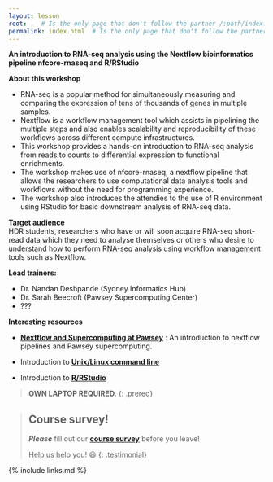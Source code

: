 ```yaml
---
layout: lesson
root: .  # Is the only page that don't follow the partner /:path/index.html
permalink: index.html  # Is the only page that don't follow the partner /:path/index.html
---
```


**An introduction to RNA-seq analysis using the Nextflow bioinformatics pipeline nfcore-rnaseq and R/RStudio**

**About this workshop**
- RNA-seq is a popular method for simultaneously measuring and comparing the expression of tens of thousands of genes in multiple samples.
- Nextflow is a workflow management tool which assists in pipelining the multiple steps and also enables scalability and reproducibility of these workflows across different compute infrastructures.
- This workshop provides a hands-on introduction to RNA-seq analysis from reads to counts to differential expression to functional enrichments.
- The workshop makes use of nfcore-rnaseq, a nextflow pipeline that allows the researchers to use computational data analysis tools and workflows without the need for programming experience.
- The workshop also introduces the attendies to the use of R environment using RStudio for basic downstream analysis of RNA-seq data.

**Target audience**<br>
HDR students, researchers who have or will soon acquire RNA-seq short-read data which they need to analyse themselves or others who desire to understand how to perform RNA-seq analysis using workflow management tools such as Nextflow.

**Lead trainers:**
- Dr. Nandan Deshpande (Sydney Informatics Hub)
- Dr. Sarah Beecroft (Pawsey Supercomputing Center)
- ???

**Interesting resources**

- **[Nextflow and Supercomputing at Pawsey]()** : An introduction to nextflow pipelines and Pawsey supercomputing. 

- Introduction to **[Unix/Linux command line](https://datacarpentry.org/shell-genomics/)** 

- Introduction to **[R/RStudio](https://datacarpentry.org/genomics-r-intro/)**


> **OWN LAPTOP REQUIRED**.
{: .prereq}

> ## Course survey!
>
> **_Please_** fill out our **[course survey](https://redcap.sydney.edu.au/surveys/?s=FJ33MYNCRR)** before you leave!
>
> Help us help you! :smiley:
{: .testimonial}

{% include links.md %}
